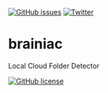 [![GitHub issues](https://img.shields.io/github/issues/geniussoftlk/brainiac.svg?style=flat-square)](https://github.com/geniussoftlk/brainiac/issues)
[![Twitter](https://img.shields.io/twitter/url/https/github.com/geniussoftlk/brainiac.svg?style=social?style=flat-square)](https://twitter.com/intent/tweet?text=Wow:&url=%5Bobject%20Object%5D)


# brainiac
Local Cloud Folder Detector


[![GitHub license](https://img.shields.io/badge/license-APACHE2.0-blue.svg?style=flat-square)](https://raw.githubusercontent.com/geniussoftlk/brainiac/master/LICENSE)
